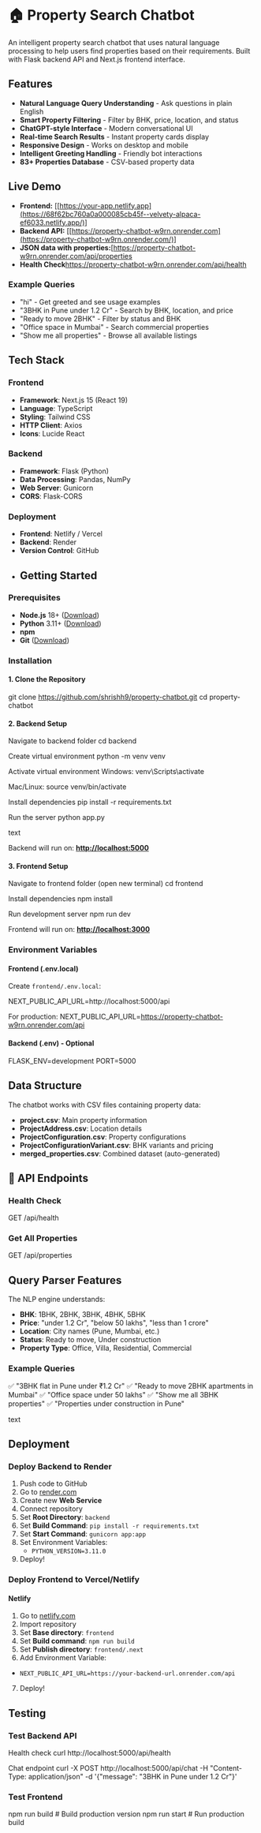 # 🏠 Property Search Chatbot

An intelligent property search chatbot that uses natural language processing to help users find properties based on their requirements. Built with Flask backend API and Next.js frontend interface.

##  Features

-  **Natural Language Query Understanding** - Ask questions in plain English
-  **Smart Property Filtering** - Filter by BHK, price, location, and status
-  **ChatGPT-style Interface** - Modern conversational UI
-  **Real-time Search Results** - Instant property cards display
-  **Responsive Design** - Works on desktop and mobile
-  **Intelligent Greeting Handling** - Friendly bot interactions
-  **83+ Properties Database** - CSV-based property data

##  Live Demo

- **Frontend:** [[https://your-app.netlify.app](https://68f62bc760a0a000085cb45f--velvety-alpaca-ef6033.netlify.app/)]
- **Backend API:** [[https://property-chatbot-w9rn.onrender.com](https://property-chatbot-w9rn.onrender.com/)]
- **JSON data with properties:**[https://property-chatbot-w9rn.onrender.com/api/properties
- **Health Check**https://property-chatbot-w9rn.onrender.com/api/health

### Example Queries
- "hi" - Get greeted and see usage examples
- "3BHK in Pune under 1.2 Cr" - Search by BHK, location, and price
- "Ready to move 2BHK" - Filter by status and BHK
- "Office space in Mumbai" - Search commercial properties
- "Show me all properties" - Browse all available listings

##  Tech Stack

### Frontend
- **Framework**: Next.js 15 (React 19)
- **Language**: TypeScript
- **Styling**: Tailwind CSS
- **HTTP Client**: Axios
- **Icons**: Lucide React

### Backend
- **Framework**: Flask (Python)
- **Data Processing**: Pandas, NumPy
- **Web Server**: Gunicorn
- **CORS**: Flask-CORS

### Deployment
- **Frontend**: Netlify / Vercel
- **Backend**: Render
- **Version Control**: GitHub
- ##  Getting Started

### Prerequisites

- **Node.js** 18+ ([Download](https://nodejs.org/))
- **Python** 3.11+ ([Download](https://www.python.org/))
- **npm**
- **Git** ([Download](https://git-scm.com/))

### Installation

#### 1. Clone the Repository
git clone https://github.com/shrishh9/property-chatbot.git
cd property-chatbot

#### 2. Backend Setup

Navigate to backend folder
cd backend

Create virtual environment
python -m venv venv

Activate virtual environment
Windows:
venv\Scripts\activate

Mac/Linux:
source venv/bin/activate

Install dependencies
pip install -r requirements.txt

Run the server
python app.py

text

Backend will run on: [**http://localhost:5000**](http://localhost:5000)

#### 3. Frontend Setup

Navigate to frontend folder (open new terminal)
cd frontend

Install dependencies
npm install

Run development server
npm run dev

Frontend will run on: [**http://localhost:3000**](http://localhost:3000)

### Environment Variables

#### Frontend (.env.local)

Create `frontend/.env.local`:

NEXT_PUBLIC_API_URL=http://localhost:5000/api

For production:
NEXT_PUBLIC_API_URL=https://property-chatbot-w9rn.onrender.com/api

#### Backend (.env) - Optional

FLASK_ENV=development
PORT=5000

##  Data Structure

The chatbot works with CSV files containing property data:

- **project.csv**: Main property information
- **ProjectAddress.csv**: Location details
- **ProjectConfiguration.csv**: Property configurations
- **ProjectConfigurationVariant.csv**: BHK variants and pricing
- **merged_properties.csv**: Combined dataset (auto-generated)

## 🔧 API Endpoints

### Health Check
GET /api/health

### Get All Properties
GET /api/properties

## Query Parser Features

The NLP engine understands:

- **BHK**: 1BHK, 2BHK, 3BHK, 4BHK, 5BHK
- **Price**: "under 1.2 Cr", "below 50 lakhs", "less than 1 crore"
- **Location**: City names (Pune, Mumbai, etc.)
- **Status**: Ready to move, Under construction
- **Property Type**: Office, Villa, Residential, Commercial

### Example Queries

✅ "3BHK flat in Pune under ₹1.2 Cr"
✅ "Ready to move 2BHK apartments in Mumbai"
✅ "Office space under 50 lakhs"
✅ "Show me all 3BHK properties"
✅ "Properties under construction in Pune"

text

##  Deployment

### Deploy Backend to Render

1. Push code to GitHub
2. Go to [render.com](https://render.com)
3. Create new **Web Service**
4. Connect repository
5. Set **Root Directory**: `backend`
6. Set **Build Command**: `pip install -r requirements.txt`
7. Set **Start Command**: `gunicorn app:app`
8. Set Environment Variables:
   - `PYTHON_VERSION=3.11.0`
9. Deploy!

### Deploy Frontend to Vercel/Netlify

#### Netlify
1. Go to [netlify.com](https://www.netlify.com)
2. Import repository
3. Set **Base directory**: `frontend`
4. Set **Build command**: `npm run build`
5. Set **Publish directory**: `frontend/.next`
6. Add Environment Variable:
- `NEXT_PUBLIC_API_URL=https://your-backend-url.onrender.com/api`
7. Deploy!

##  Testing

### Test Backend API
Health check
curl http://localhost:5000/api/health

Chat endpoint
curl -X POST http://localhost:5000/api/chat
-H "Content-Type: application/json"
-d '{"message": "3BHK in Pune under 1.2 Cr"}'


### Test Frontend

npm run build # Build production version
npm run start # Run production build
